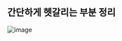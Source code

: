 ## 간단하게 헷갈리는 부분 정리
![image](https://github.com/user-attachments/assets/349a76d0-b143-4fab-afb9-69353f262ea4)
